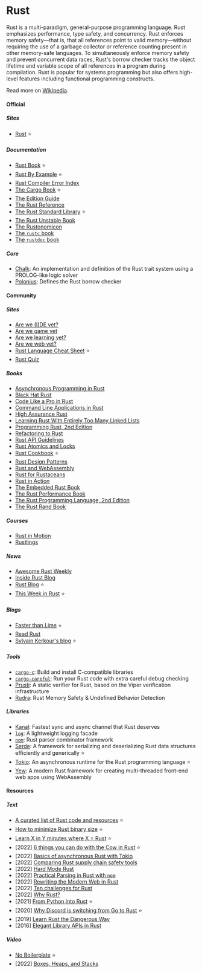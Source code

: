 # Rust

Rust is a multi-paradigm, general-purpose programming language. Rust emphasizes performance, type safety, and concurrency. Rust enforces memory safety—that is, that all references point to valid memory—without requiring the use of a garbage collector or reference counting present in other memory-safe languages. To simultaneously enforce memory safety and prevent concurrent data races, Rust's borrow checker tracks the object lifetime and variable scope of all references in a program during compilation. Rust is popular for systems programming but also offers high-level features including functional programming constructs.

Read more on [Wikipedia](https://en.wikipedia.org/wiki/Rust_(programming_language)).

#### Official

##### Sites
- [Rust](https://www.rust-lang.org) ⭐

##### Documentation
- [Rust Book](https://doc.rust-lang.org/book) ⭐
- [Rust By Example](https://doc.rust-lang.org/stable/rust-by-example) ⭐
- [Rust Compiler Error Index](https://doc.rust-lang.org/error-index.html)
- [The Cargo Book](https://doc.rust-lang.org/cargo) ⭐
- [The Edition Guide](https://doc.rust-lang.org/edition-guide)
- [The Rust Reference](https://doc.rust-lang.org/reference)
- [The Rust Standard Library](https://doc.rust-lang.org/std) ⭐
- [The Rust Unstable Book](https://doc.rust-lang.org/nightly/unstable-book)
- [The Rustonomicon](https://doc.rust-lang.org/nomicon)
- [The `rustc` book](https://doc.rust-lang.org/rustc)
- [The `rustdoc` book](https://doc.rust-lang.org/rustdoc)

##### Core
- [Chalk](https://github.com/rust-lang/chalk): An implementation and definition of the Rust trait system using a PROLOG-like logic solver
- [Polonius](https://github.com/rust-lang/polonius): Defines the Rust borrow checker

#### Community

##### Sites
- [Are we (I)DE yet?](https://areweideyet.com)
- [Are we game yet](https://arewegameyet.rs)
- [Are we learning yet?](https://www.arewelearningyet.com)
- [Are we web yet?](https://www.arewewebyet.org)
- [Rust Language Cheat Sheet](https://cheats.rs) ⭐
- [Rust Quiz](https://dtolnay.github.io/rust-quiz)

##### Books
- [Asynchronous Programming in Rust](https://rust-lang.github.io/async-book)
- [Black Hat Rust](https://kerkour.com/black-hat-rust)
- [Code Like a Pro in Rust](https://www.manning.com/books/code-like-a-pro-in-rust)
- [Command Line Applications in Rust](https://rust-cli.github.io/book)
- [High Assurance Rust](https://highassurance.rs)
- [Learning Rust With Entirely Too Many Linked Lists](https://rust-unofficial.github.io/too-many-lists)
- [Programming Rust, 2nd Edition](https://www.oreilly.com/library/view/programming-rust-2nd/9781492052586/)
- [Refactoring to Rust](https://www.manning.com/books/refactoring-to-rust)
- [Rust API Guidelines](https://rust-lang.github.io/api-guidelines)
- [Rust Atomics and Locks](https://www.oreilly.com/library/view/rust-atomics-and/9781098119430)
- [Rust Cookbook](https://rust-lang-nursery.github.io/rust-cookbook) ⭐
- [Rust Design Patterns](https://rust-unofficial.github.io/patterns)
- [Rust and WebAssembly](https://rustwasm.github.io/docs/book)
- [Rust for Rustaceans](https://nostarch.com/rust-rustaceans)
- [Rust in Action](https://www.manning.com/books/rust-in-action)
- [The Embedded Rust Book](https://doc.rust-lang.org/stable/embedded-book)
- [The Rust Performance Book](https://nnethercote.github.io/perf-book)
- [The Rust Programming Language, 2nd Edition](https://nostarch.com/rust-programming-language-2nd-edition)
- [The Rust Rand Book](https://rust-random.github.io/book)

##### Courses
- [Rust in Motion](https://www.manning.com/livevideo/rust-in-motion)
- [Rustlings](https://github.com/rust-lang/rustlings)

##### News
- [Awesome Rust Weekly](https://rust.libhunt.com/newsletter)
- [Inside Rust Blog](https://blog.rust-lang.org/inside-rust)
- [Rust Blog](https://blog.rust-lang.org) ⭐
- [This Week in Rust](https://this-week-in-rust.org) ⭐

##### Blogs
- [Faster than Lime](https://fasterthanli.me) ⭐
- [Read Rust](https://readrust.net)
- [Sylvain Kerkour's blog](https://kerkour.com/posts) ⭐

##### Tools
- [`cargo-c`](https://github.com/lu-zero/cargo-c): Build and install C-compatible libraries
- [`cargo-careful`](https://www.ralfj.de/blog/2022/09/26/cargo-careful.html): Run your Rust code with extra careful debug checking
- [Prusti](https://github.com/viperproject/prusti-dev): A static verifier for Rust, based on the Viper verification infrastructure
- [Rudra](https://github.com/sslab-gatech/Rudra): Rust Memory Safety & Undefined Behavior Detection

##### Libraries
- [Kanal](https://github.com/fereidani/kanal): Fastest sync and async channel that Rust deserves
- [`log`](https://docs.rs/log/latest/log): A lightweight logging facade
- [`nom`](https://github.com/Geal/nom): Rust parser combinator framework
- [Serde](https://serde.rs): A framework for serializing and deserializing Rust data structures efficiently and generically ⭐
- [Tokio](https://tokio.rs): An asynchronous runtime for the Rust programming language ⭐
- [Yew](https://yew.rs): A modern Rust framework for creating multi-threaded front-end web apps using WebAssembly

#### Resources

##### Text
- [A curated list of Rust code and resources](https://github.com/rust-unofficial/awesome-rust) ⭐
- [How to minimize Rust binary size](https://github.com/johnthagen/min-sized-rust) ⭐
- [Learn X in Y minutes where X = Rust](https://learnxinyminutes.com/docs/rust) ⭐
- [2022] [6 things you can do with the Cow in Rust](https://dev.to/kgrech/6-things-you-can-do-with-the-cow-in-rust-4l55) ⭐
- [2022] [Basics of asynchronous Rust with Tokio](https://jbarszczewski.com/basics-of-asynchronous-rust-with-tokio)
- [2022] [Comparing Rust supply chain safety tools](https://blog.logrocket.com/comparing-rust-supply-chain-safety-tools)
- [2022] [Hard Mode Rust](https://matklad.github.io//2022/10/06/hard-mode-rust.html)
- [2022] [Practical Parsing in Rust with `nom`](https://naiveai.hashnode.dev/practical-parsing-nom)
- [2022] [Rewriting the Modern Web in Rust](https://implfuture.dev/blog/rewriting-the-modern-web-in-rust)
- [2022] [Ten challenges for Rust](https://www.ncameron.org/blog/ten-challenges-for-rust)
- [2022] [Why Rust?](https://www.rerun.io/blog/why-rust)
- [2021] [From Python into Rust](https://github.com/rochacbruno/py2rs) ⭐
- [2020] [Why Discord is switching from Go to Rust](https://discord.com/blog/why-discord-is-switching-from-go-to-rust) ⭐
- [2019] [Learn Rust the Dangerous Way](https://cliffle.com/p/dangerust)
- [2016] [Elegant Library APIs in Rust](https://deterministic.space/elegant-apis-in-rust.html)

##### Video
- [No Boilerplate](https://www.youtube.com/channel/UCUMwY9iS8oMyWDYIe6_RmoA) ⭐
- [2022] [Boxes, Heaps, and Stacks](https://www.youtube.com/watch?v=DEE1GKMbtgw)
